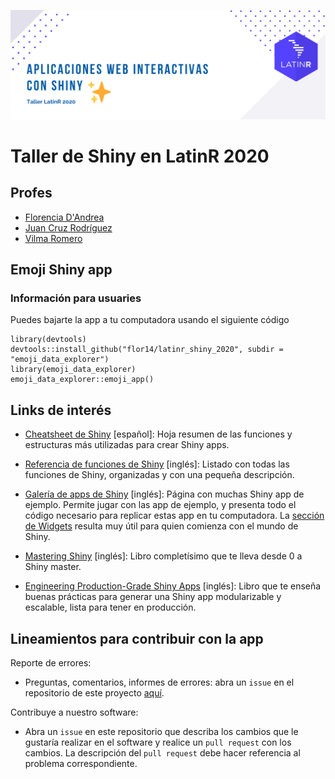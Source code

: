 
![](latin-shiny.png)

# Taller de Shiny en LatinR 2020

## Profes

* [Florencia D'Andrea]()
* [Juan Cruz Rodríguez](https://jcrodriguez.rbind.io/)
* [Vilma Romero]()


## Emoji Shiny app

### Información para usuaries

Puedes bajarte la app a tu computadora usando el siguiente código

``` 
library(devtools)
devtools::install_github("flor14/latinr_shiny_2020", subdir = "emoji_data_explorer")
library(emoji_data_explorer)
emoji_data_explorer::emoji_app()
```

## Links de interés

* [Cheatsheet de Shiny](https://github.com/rstudio/cheatsheets/raw/master/translations/spanish/shiny_Spanish.pdf) [español]: Hoja resumen de las funciones y estructuras más utilizadas para crear Shiny apps.

* [Referencia de funciones de Shiny](https://shiny.rstudio.com/reference/shiny/1.5.0/) [inglés]: Listado con todas las funciones de Shiny, organizadas y con una pequeña descripción.

* [Galería de apps de Shiny](https://shiny.rstudio.com/gallery/) [inglés]: Página con muchas Shiny app de ejemplo. Permite jugar con las app de ejemplo, y presenta todo el código necesario para replicar estas app en tu computadora. La [sección de Widgets](https://shiny.rstudio.com/gallery/#widgets) resulta muy útil para quien comienza con el mundo de Shiny.

* [Mastering Shiny](https://mastering-shiny.org/) [inglés]: Libro completísimo que te lleva desde 0 a Shiny master.

* [Engineering Production-Grade Shiny Apps](https://engineering-shiny.org/) [inglés]: Libro que te enseña buenas prácticas para generar una Shiny app modularizable y escalable, lista para tener en producción.

## Lineamientos para contribuir con la app

Reporte de errores:

- Preguntas, comentarios, informes de errores: abra un `issue` en el repositorio de este proyecto [aquí](https://github.com/flor14/latinr_shiny_2020/issues).

Contribuye a nuestro software:

- Abra un `issue` en este repositorio que describa los cambios que le gustaría realizar en el software y realice un `pull request` con los cambios. La descripción del `pull request` debe hacer referencia al problema correspondiente.
